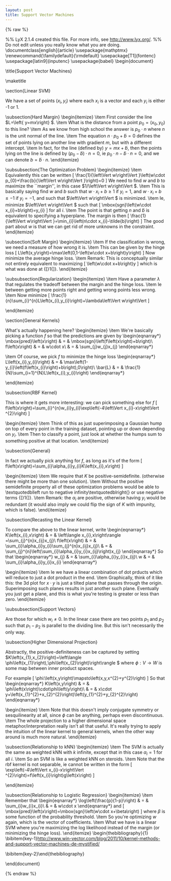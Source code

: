 ```yaml
---
layout: post
title: Support Vector Machines
---
```


<script type="text/javascript" async
  src="https://cdn.mathjax.org/mathjax/latest/MathJax.js?config=TeX-MML-AM_CHTML">
</script>

 {% raw %}

%% LyX 2.1.4 created this file.  For more info, see http://www.lyx.org/.
%% Do not edit unless you really know what you are doing.
\documentclass[english]{article}
\usepackage{mathptmx}
\renewcommand{\familydefault}{\rmdefault}
\usepackage[T1]{fontenc}
\usepackage[latin9]{inputenc}
\usepackage{babel}
\begin{document}

\title{Support Vector Machines}

\maketitle

\section{Linear SVM}

We have a set of points $\left(x_{i},y_{i}\right)$ where each $x_{i}$
is a vector and each $y_{i}$ is either -1 or 1.


\subsection{Hard Margin}
\begin{itemize}
\item First consider the line $L=\left\{ y=mx\right\} $.
\item What is the distance from a point $p_{0}=\left(x_{0},y_{0}\right)$
to this line?
\item As we know from high school the answer is $p_{0}\cdot n$ where $n$
is the unit normal of the line. 
\item The equation $n\cdot p_{0}+\tilde{b}=0$ defines the set of points
lying on another line with gradient $m$, but with a different intercept. 
\item In fact, for the line (defined by) $y=mx+\tilde{b}$, then the points
lying on the line is defined by $\left(p_{0}-\tilde{b}\right)\cdot n=0$,
ie $p_{0}\cdot n-\tilde{b}\cdot n=0$, and we can denote $b=\tilde{b}\cdot n$. 
\end{itemize}

\subsubsection{The Optimization Problem}
\begin{itemize}
\item Equivalently this can be written 
\[
\frac{1}{\left\Vert w\right\Vert }\left(w\cdot p_{0}+\frac{b}{\left\Vert w\right\Vert }\right)=0
\]
We need to find $w$ and $b$ to maximize the ``margin'', in this
case $1/\left\Vert w\right\Vert $. 
\item This is basically saying find $w$ and $b$ such that $w\cdot x_{i}+b\geq1$
if $y_{i}=1$, and $w\cdot x_{i}+b\leq-1$ if $y_{i}=-1$, and such
that $\left\Vert w\right\Vert $ is minimized. 
\item Ie, minimize $\left\Vert w\right\Vert $ such that 
\[
\mbox{sgn}\left(w\cdot x_{i}+b\right)=y_{i}
\]
for all $i$.
\item The point is that getting $n$ and $\tilde{b}$ is equivalent to specifying
a hyperplane. The margin is then 
\[
\frac{1}{\left\Vert w\right\Vert }=\min_{i}\left(n\cdot x_{i}-\tilde{b}\right)
\]
The good part about $w$ is that we can get rid of more unknowns in
the constraint. 
\end{itemize}

\subsection{Soft Margin}
\begin{itemize}
\item If the classification is wrong, we need a measure of how wrong it
is.
\item This can be given by the hinge loss
\[
L\left(x,y\right)=\max\left(0,1-\left(w\cdot x+b\right)y\right)
\]
Now minimize the average hinge loss.
\item Remark: This is conceptually similar not entirely equivalent to maximizing
\[
\left(w\cdot x+b\right)y
\]
which is what was done at {[}1{]}. 
\end{itemize}

\subsubsection{Regularization}
\begin{itemize}
\item Have a parameter $\lambda$ that regulates the tradeoff between the
margin and the hinge loss.
\item Ie between getting more points right and getting wrong points less
wrong.
\item Now minimize
\[
\frac{1}{n}\sum_{i}^{n}L\left(x_{i},y_{i}\right)+\lambda\left\Vert w\right\Vert 
\]

\end{itemize}

\section{General Kernels}

What's actually happening here?
\begin{itemize}
\item We're basically picking a function $f$ so that the predictions are
given by 
\begin{eqnarray*}
\mbox{pred}\left(x\right) & = & \mbox{sgn}\left(f\left(x\right)+b\right)\\
f\left(x\right) & = & w\cdot x\\
 & = & \sum_{j}w_{j}x_{j}
\end{eqnarray*}

\item Of course, we pick $f$ to minimize the hinge loss
\begin{eqnarray*}
L\left(x_{i},y_{i}\right) & = & \max\left(1-y_{i}\left(f\left(x_{i}\right)+b\right),0\right)\\
\bar{L} & = & \frac{1}{N}\sum_{i=1}^{N}L\left(x_{i},y_{i}\right)
\end{eqnarray*}

\end{itemize}

\subsection{RBF Kernel}

This is where it gets more interesting: we can pick something else
for $f$
\[
f\left(x\right)=\sum_{i}^{n}w_{i}y_{i}\exp\left(-4\left\Vert x_{i}-x\right\Vert ^{2}\right)
\]

\begin{itemize}
\item Think of this as just superimposing a Gaussian hump on top of every
point in the training dataset, pointing up or down depending on $y_{i}$. 
\item Then to classify a point, just look at whether the humps sum to something
positive at that location. 
\end{itemize}

\subsection{General}

In fact we actually pick anything for $f$, as long as it's of the
form 
\[
f\left(x\right)=\sum_{i}\alpha_{i}y_{i}K\left(x_{i},x\right)
\]

\begin{itemize}
\item We require that $K$ be positive-semidefinite. (otherwise there might
be more than one solution). 
\item Without the positive semidefinite property all of these optimization
problems would be able to \textquotedblleft run to negative infinity\textquotedblright{}
or use negative terms {[}1{]}.
\item Remark: the $\alpha_{i}$ are positive, otherwise having $y_{i}$
would be redundant (it would also imply we could flip the sign of
$K$ with impunity, which is false). 
\end{itemize}

\subsection{Recasting the Linear Kernel}

To compare the above to the linear kernel, write 
\begin{eqnarray*}
K\left(x_{i},x\right) & = & \left\langle x_{i},x\right\rangle =\sum_{j}^{n}x_{ij}x_{j}\\
f\left(x\right) & = & \sum_{i}\alpha_{i}y_{i}\sum_{j}^{n}x_{ij}x_{j}\\
 & = & \sum_{j}^{n}\left(\sum_{i}\alpha_{i}y_{i}x_{ij}\right)x_{j}
\end{eqnarray*}
So that 
\begin{eqnarray*}
w_{j} & = & \sum_{i}\alpha_{i}y_{i}x_{ij}\\
w & = & \sum_{i}\alpha_{i}y_{i}x_{i}
\end{eqnarray*}

\begin{itemize}
\item Ie we have a linear combination of dot prducts which will reduce to
just a dot product in the end.
\item Graphically, think of it like this: the 3d plot for $x\cdot y$ is
just a tilted plane that passes through the origin. Superimposing
such planes results in just another such plane. Eventually you just
get a plane, and this is what you're testing is greater or less than
zero. 
\end{itemize}

\subsubsection{Support Vectors}

Are those for which $w_{i}\neq0$. In the linear case there are two
points $p_{1}$ and $p_{2}$ such that $p_{1}-p_{2}$ is parallel
to the dividing line. But this isn't necessarily the only way. 


\subsection{Higher Dimensional Projection}

Abstractly, the positive-definiteness can be captured by setting $K\left(x_{1},x_{2}\right)=\left\langle \phi\left(x_{1}\right),\phi\left(x_{2}\right)\right\rangle $
where $\phi:V\to W$ is some map between inner product spaces. 

For example
\[
\phi:\left(x,y\right)\mapsto\left(x,y,x^{2}+y^{2}\right)
\]
So that 
\begin{eqnarray*}
K\left(x,y\right) & = & \phi\left(x\right)\cdot\phi\left(y\right)\\
 & = & x\cdot y+\left(x_{1}^{2}+x_{2}^{2}\right)\left(y_{1}^{2}+y_{2}^{2}\right)
\end{eqnarray*}

\begin{itemize}
\item Note that this doesn't imply conjugate symmetry or sesquilinearity
at all, since $\phi$ can be anything, perhaps even discontinuous. 
\item The whole projection to a higher dimensional space metaphor/interpretation
really isn't all that useful. It's really trying to apply the intuition
of the linear kernel to general kernels, when the other way around
is much more natural. 
\end{itemize}

\subsection{Relationship to kNN}
\begin{itemize}
\item The SVM is actually the same as weighted kNN with $k$ infinite, except
that in this case $\alpha_{i}=1$ for all $i$. 
\item So an SVM is like a weighted kNN on steroids. 
\item Note that the rbf kernel is not separable, ie cannot be written in
the form 
\[
\exp\left(-4\left\Vert x_{i}-x\right\Vert ^{2}\right)=f\left(x_{i}\right)g\left(x\right)
\]

\end{itemize}

\subsection{Relationship to Logistic Regression}
\begin{itemize}
\item Remember that
\begin{eqnarray*}
\log\left(\frac{p}{1-p}\right) & = & \sum_{i}w_{i}x_{i}\\
 & = & w\cdot x
\end{eqnarray*}
and
\[
\mbox{pred}\left(x\right)=\mbox{sgn}\left(w\cdot x+\beta\right)
\]
where $\beta$ is some function of the probability threshold. 
\item So you're optimizing $w$ again, which is the vector of coefficients. 
\item What we have is a linear SVM where you're maximizing the log likelihood
instead of the margin (or minimizing the hinge loss). \end{itemize}
\begin{thebibliography}{1}
\bibitem{key-1}http://www.win-vector.com/blog/2011/10/kernel-methods-and-support-vector-machines-de-mystified/

\bibitem{key-2}\end{thebibliography}

\end{document}

 {% endraw %}
